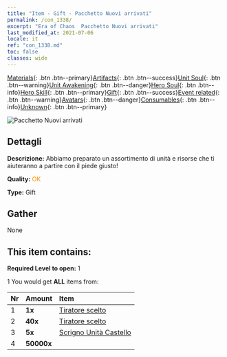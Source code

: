 ```yaml
---
title: "Item - Gift - Pacchetto Nuovi arrivati"
permalink: /con_1338/
excerpt: "Era of Chaos  Pacchetto Nuovi arrivati"
last_modified_at: 2021-07-06
locale: it
ref: "con_1338.md"
toc: false
classes: wide
---
```

 [Materials](/ItemsIT/){: .btn .btn--primary}[Artifacts](/ItemsIT/Artifacts/){: .btn .btn--success}[Unit Soul](/ItemsIT/UnitSoul/){: .btn .btn--warning}[Unit Awakening](/ItemsIT/UnitAwakening/){: .btn .btn--danger}[Hero Soul](/ItemsIT/HeroSoul/){: .btn .btn--info}[Hero Skill](/ItemsIT/HeroSkill/){: .btn .btn--primary}[Gift](/ItemsIT/Gift/){: .btn .btn--success}[Event related](/ItemsIT/Events/){: .btn .btn--warning}[Avatars](/ItemsIT/Avatars/){: .btn .btn--danger}[Consumables](/ItemsIT/Consumables/){: .btn .btn--info}[Unknown](/ItemsIT/Unknown/){: .btn .btn--primary}

 ![Pacchetto Nuovi arrivati](/images/t/i_906015.png)

## Dettagli
 **Descrizione:** Abbiamo preparato un assortimento di unità e risorse che ti aiuteranno a partire con il piede giusto!

 **Quality:** <span style="color: #FF8C00">OK</span>

 **Type:** Gift

## Gather

  None

## This item contains:

 **Required Level to open:** 1

 1 You would get **ALL** items  from:

  | Nr | Amount |     Item    |
  |:---|:-------|:------------|
  | 1 |  **1x** | [Tiratore scelto](/it/units/Marksman/) |  | 
  | 2 |  **40x** | [Tiratore scelto](/ItemsIT/unt_191/) |  | 
  | 3 |  **5x** | [Scrigno Unità Castello](/ItemsIT/con_1269/) |  | 
  | 4 |  **50000x** | <i class="fas fa-coins"/> |  | 
